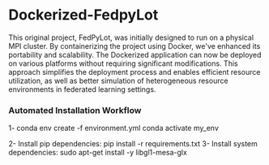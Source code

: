 # Dockerized-FedpyLot
This original project, FedPyLot, was initially designed to run on a physical MPI cluster. By containerizing the project using Docker, we've enhanced its portability and scalability. The Dockerized application can now be deployed on various platforms without requiring significant modifications. This approach simplifies the deployment process and enables efficient resource utilization, as well as better simulation of heterogeneous resource environments in federated learning settings.
### Automated Installation Workflow
1- conda env create -f environment.yml
  conda activate my_env

2- Install pip dependencies:
  pip install -r requirements.txt
3- Install system dependencies:
  sudo apt-get install -y libgl1-mesa-glx
